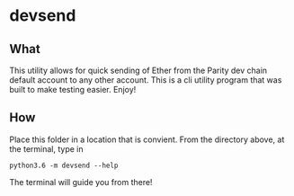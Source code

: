 # devsend

## What

This utility allows for quick sending of Ether from the Parity dev chain default account to any other account. This is a cli utility program that was built to make testing easier. Enjoy!

## How

Place this folder in a location that is convient. From the directory above, at the terminal, type in 
```
python3.6 -m devsend --help
```

The terminal will guide you from there!
